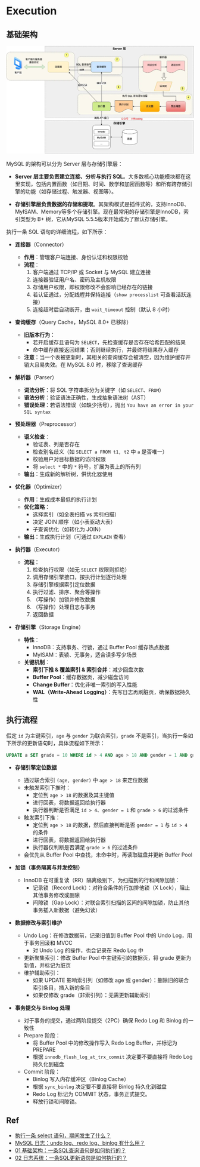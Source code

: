 # Execution

## 基础架构

![execution](images/execution.png)

MySQL 的架构可以分为 Server 层与存储引擎层：

- **Server 层主要负责建立连接、分析与执行 SQL**。大多数核心功能模块都在这里实现，包括内置函数（如日期、时间、数学和加密函数等）和所有跨存储引擎的功能（如存储过程、触发器、视图等）。

- **存储引擎层负责数据的存储和提取**。其架构模式是插件式的，支持InnoDB、MyISAM、Memory等多个存储引擎。现在最常用的存储引擎是InnoDB，索引类型为 B+ 树，它从MySQL 5.5.5版本开始成为了默认存储引擎。

执行一条 SQL 语句的详细流程，如下所示：

- **连接器**（Connector）
  - **作用**：管理客户端连接、身份认证和权限校验
  - **流程**：
    1. 客户端通过 TCP/IP 或 Socket 与 MySQL 建立连接
    2. 连接器验证用户名、密码及主机权限
    3. 存储用户权限，即权限修改不会影响已经存在的链接
    4. 若认证通过，分配线程并保持连接（`show processlist` 可查看活跃连接）
    5. 连接超时后自动断开，由 `wait_timeout` 控制（默认 8 小时）

- **查询缓存**（Query Cache，MySQL 8.0+ 已移除）
  - **旧版本行为**：
    - 若开启缓存且语句为 `SELECT`，先检查缓存是否存在哈希匹配的结果
    - 命中缓存直接返回结果；否则继续执行，并最终将结果存入缓存
  - **注意**：当一个表被更新时，其相关的查询缓存会被清空，因为维护缓存开销大且易失效。在 MySQL 8.0 时，移除了查询缓存

- **解析器**（Parser）
  - **词法分析**：将 SQL 字符串拆分为关键字（如 `SELECT`、`FROM`）
  - **语法分析**：验证语法正确性，生成抽象语法树（AST）
  - **错误处理**：若语法错误（如缺少括号），抛出 `You have an error in your SQL syntax`

- **预处理器**（Preprocessor）
  - **语义检查**：
    - 验证表、列是否存在
    - 检查别名歧义（如 `SELECT a FROM t1, t2` 中 `a` 是否唯一）
    - 校验用户对目标数据的访问权限
    - 将 `select *` 中的 `*` 符号，扩展为表上的所有列
  - **输出**：生成新的解析树，供优化器使用

- **优化器**（Optimizer）
  - **作用**：生成成本最低的执行计划
  - **优化策略**：
    - 选择索引（如全表扫描 vs 索引扫描）
    - 决定 JOIN 顺序（如小表驱动大表）
    - 子查询优化（如转化为 JOIN）
  - **输出**：生成执行计划（可通过 `EXPLAIN` 查看）

- **执行器**（Executor）
  - **流程**：
    1. 检查执行权限（如无 `SELECT` 权限则拒绝）
    2. 调用存储引擎接口，按执行计划逐行处理
    3. 存储引擎根据索引定位数据
    4. 执行过滤、排序、聚合等操作
    5. （写操作）加锁并修改数据
    6. （写操作）处理日志与事务
    7. 返回数据

- **存储引擎**（Storage Engine）
  - **特性**：
    - InnoDB：支持事务、行锁，通过 Buffer Pool 缓存热点数据
    - MyISAM：表锁、无事务，适合读多写少场景
  - **关键机制**：
    - **索引下推 & 覆盖索引 & 索引合并**：减少回盘次数
    - **Buffer Pool**：缓存数据页，减少磁盘访问
    - **Change Buffer**：优化非唯一索引的写入性能
    - **WAL（Write-Ahead Logging）**：先写日志再刷脏页，确保数据持久性

## 执行流程

假定 `id` 为主键索引，`age` 与 `gender` 为联合索引，`grade` 不是索引，当执行一条如下所示的更新语句时，具体流程如下所示：

```sql
UPDATE a SET grade = 10 WHERE id > 4 AND age > 18 AND gender = 1 AND grade > 6
```

- **存储引擎定位数据**
  - 通过联合索引  `(age, gender)` 中 `age > 18` 来定位数据
  - 未触发索引下推时：
    - 定位到 `age > 18` 的数据及其主键值
    - 进行回表，将数据返回给执行器
    - 执行器判断是否满足  `id > 4`、`gender = 1` 和 `grade > 6` 的过滤条件
  - 触发索引下推：
    - 定位到 `age > 18` 的数据，然后直接判断是否 `gender = 1` 与 `id > 4` 的条件
    - 进行回表，将数据返回给执行器
    - 执行器仅判断是否满足 `grade > 6` 的过滤条件
  - 会优先从 Buffer Pool 中查找，未命中时，再读取磁盘并更新 Buffer Pool

- **加锁（事务隔离与并发控制）**
  - InnoDB 在可重复读（RR）隔离级别下，为扫描到的行和间隙加锁：
    - 记录锁（Record Lock）：对符合条件的行加排他锁（X Lock），阻止其他事务修改或删除
    - 间隙锁（Gap Lock）：对联合索引扫描的区间的间隙加锁，防止其他事务插入新数据（避免幻读）

- **数据修改与索引维护**
  - Undo Log：在修改数据前，记录旧值到 Buffer Pool 中的 Undo Log，用于事务回滚和 MVCC
    - 对 Undo Log 的操作，也会记录在 Redo Log 中
  - 更新聚集索引：修改 Buffer Pool 中主键索引的数据页，将 grade 更新为新值，并标记为脏页
  - 维护辅助索引：
    - 如果 UPDATE 影响索引列（如修改 age 或 gender）：删除旧的联合索引条目，插入新的条目
    - 如果仅修改 grade（非索引列）：无需更新辅助索引

- **事务提交与 Binlog 处理**
  - 对于事务的提交，通过两阶段提交（2PC）确保 Redo Log 和 Binlog 的一致性
  - Prepare 阶段：
    - 将 Buffer Pool 中的修改操作写入 Redo Log Buffer，并标记为 PREPARE
    - 根据 `innodb_flush_log_at_trx_commit` 决定要不要直接将 Redo Log 持久化到磁盘
  - Commit 阶段：
    - Binlog 写入内存缓冲区（Binlog Cache）
    - 根据 `sync_binlog` 决定要不要直接将 Binlog 持久化到磁盘
    - Redo Log 标记为 COMMIT 状态，事务正式提交。
    - 释放行锁和间隙锁。

## Ref

- [执行一条 select 语句，期间发生了什么？](https://xiaolincoding.com/mysql/base/how_select.html)
- [MySQL 日志：undo log、redo log、binlog 有什么用？](https://xiaolincoding.com/mysql/log/how_update.html)
- [01 基础架构：一条SQL查询语句是如何执行的？](https://jums.gitbook.io/mysql-shi-zhan-45-jiang/01-ji-chu-jia-gou-yi-tiao-sql-cha-xun-yu-ju-shi-ru-he-zhi-hang-de)
- [02 日志系统：一条SQL更新语句是如何执行的？](https://jums.gitbook.io/mysql-shi-zhan-45-jiang/02-ri-zhi-xi-tong-yi-tiao-sql-geng-xin-yu-ju-shi-ru-he-zhi-hang-de)
